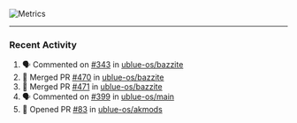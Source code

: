 ![Metrics](https://metrics.lecoq.io/KyleGospo?template=classic&base=header%2C%20activity%2C%20community%2C%20repositories%2C%20metadata&base.indepth=false&base.hireable=false&base.skip=false&config.timezone=America%2FLos_Angeles)

---
### Recent Activity
<!--START_SECTION:activity-->
1. 🗣 Commented on [#343](https://github.com/ublue-os/bazzite/issues/343#issuecomment-1781589951) in [ublue-os/bazzite](https://github.com/ublue-os/bazzite)
2. 🎉 Merged PR [#470](https://github.com/ublue-os/bazzite/pull/470) in [ublue-os/bazzite](https://github.com/ublue-os/bazzite)
3. 🎉 Merged PR [#471](https://github.com/ublue-os/bazzite/pull/471) in [ublue-os/bazzite](https://github.com/ublue-os/bazzite)
4. 🗣 Commented on [#399](https://github.com/ublue-os/main/issues/399#issuecomment-1780492002) in [ublue-os/main](https://github.com/ublue-os/main)
5. 💪 Opened PR [#83](https://github.com/ublue-os/akmods/pull/83) in [ublue-os/akmods](https://github.com/ublue-os/akmods)
<!--END_SECTION:activity-->
